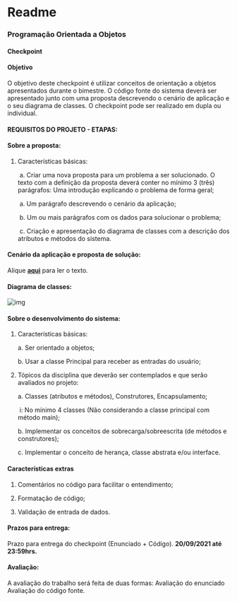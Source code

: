 # Readme

### **Programação Orientada a Objetos**

#### **Checkpoint**

#### **Objetivo**

O objetivo deste checkpoint é utilizar conceitos de orientação a objetos apresentados durante o bimestre. O código fonte do sistema deverá ser apresentado junto com uma proposta descrevendo o cenário de aplicação e o seu diagrama de classes. O checkpoint pode ser realizado em dupla ou individual. 



#### **REQUISITOS DO PROJETO -** **ETAPAS**:



#### **Sobre a proposta:**

1. Características básicas:

   ​	a. Criar uma nova proposta para um problema a ser solucionado. O texto com a definição da proposta deverá conter no 		mínimo 3 (três) parágrafos: Uma introdução explicando o problema de forma geral; 

   ​	a. Um parágrafo descrevendo o cenário da aplicação;

   ​	b. Um ou mais parágrafos com os dados para solucionar o problema;

   ​	c. Criação e apresentação do diagrama de classes com a descrição dos atributos e métodos do sistema.



#### **Cenário da aplicação e proposta de solução:**



Alique **[aqui](https://github.com/FlipeFrontDev/dh-poo-checkpoint1/blob/main/Proposta%20do%20sistema-checkpoint.pdf)** para ler o texto.



#### **Diagrama de classes:**



![img](https://i.imgur.com/rqv9z0K.png)



#### **Sobre o desenvolvimento do sistema:**

1. Características básicas:

   a. Ser orientado a objetos;

   b. Usar a classe Principal para receber as entradas do usuário;

   

2. Tópicos da disciplina que deverão ser contemplados e que serão avaliados no projeto:

   a. Classes (atributos e métodos), Construtores, Encapsulamento;

   ​	i: No mínimo 4 classes (Não considerando a classe principal com método main);

   b. Implementar os conceitos de sobrecarga/sobreescrita (de métodos e construtores);

   c. Implementar o conceito de herança, classe abstrata e/ou interface.



#### **Características extras**

1. Comentários no código para facilitar o entendimento;

2. Formatação de código;
3. Validação de entrada de dados.



#### **Prazos para entrega:** 

Prazo para entrega do checkpoint (Enunciado + Código).  **20/09/2021 até 23:59hrs.**

#### **Avaliação:** 

A avaliação do trabalho será feita de duas formas: Avaliação do enunciado Avaliação do código fonte.